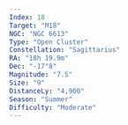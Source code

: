 ```yaml
---
Index: 18
Target: "M18"
NGC: "NGC 6613"
Type: "Open Cluster"
Constellation: "Sagittarius"
RA: "18h 19.9m"
Dec: "-17°8"
Magnitude: "7.5"
Size: "9"
DistanceLy: "4,900"
Season: "Summer"
Difficulty: "Moderate"
---
```

